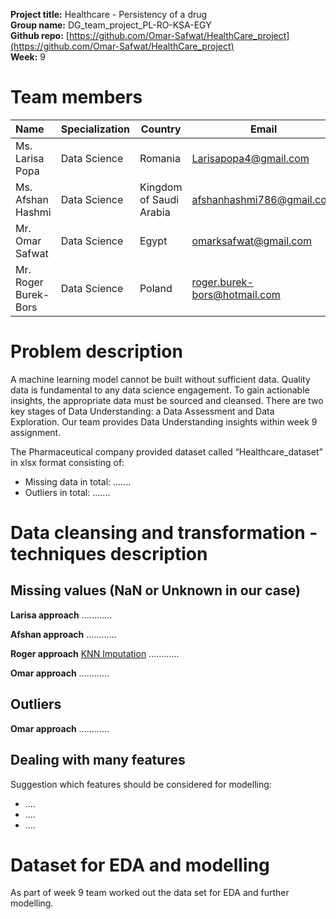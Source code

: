 **Project title:** Healthcare - Persistency of a drug<br>
**Group name:** DG_team_project_PL-RO-KSA-EGY<br>
**Github repo:** [https://github.com/Omar-Safwat/HealthCare_project](https://github.com/Omar-Safwat/HealthCare_project)<br>
**Week:** 9<br>


# Team members
    
| Name | Specialization | Country | Email |
| :--- | --- | --- | --- | 
| Ms. Larisa Popa | Data Science | Romania |Larisapopa4@gmail.com |
| Ms. Afshan Hashmi | Data Science | Kingdom of Saudi Arabia | afshanhashmi786@gmail.com |
| Mr. Omar Safwat | Data Science | Egypt | omarksafwat@gmail.com |
| Mr. Roger Burek-Bors | Data Science | Poland | roger.burek-bors@hotmail.com |


# Problem description 

A machine learning model cannot be built without sufficient data. Quality data is fundamental to any data science engagement. To gain actionable insights, the appropriate data must be sourced and cleansed. There are two key stages of Data Understanding: a Data Assessment and Data Exploration. Our team provides Data Understanding insights within week 9 assignment.<br>

The Pharmaceutical company provided dataset called “Healthcare_dataset” in xlsx format consisting of:
- Missing data in total: .......
- Outliers in total: .......<br>


# Data cleansing and transformation - techniques description


## Missing values (NaN or Unknown in our case)

**Larisa approach**
............ <br>

**Afshan approach**
............ <br>

**Roger approach**
[KNN Imputation](https://github.com/Omar-Safwat/HealthCare_project/Week_9/knn_imputation_by_concomb.ipynb)
............ <br> 

**Omar approach**
............ <br> 
  
## Outliers

**Omar approach**
............ <br> 

## Dealing with many features

Suggestion which features should be considered for modelling:
- ....
- ....
- ....<br>

# Dataset for EDA and modelling

As part of week 9 team worked out the data set for EDA and further modelling.<br>
